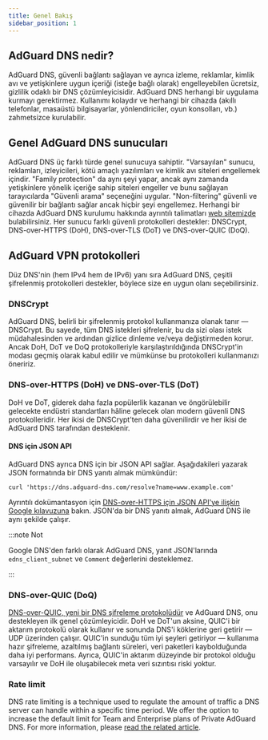 ```yaml
---
title: Genel Bakış
sidebar_position: 1
---
```


## AdGuard DNS nedir?

AdGuard DNS, güvenli bağlantı sağlayan ve ayrıca izleme, reklamlar, kimlik avı ve yetişkinlere uygun içeriği (isteğe bağlı olarak) engelleyebilen ücretsiz, gizlilik odaklı bir DNS çözümleyicisidir. AdGuard DNS herhangi bir uygulama kurmayı gerektirmez. Kullanımı kolaydır ve herhangi bir cihazda (akıllı telefonlar, masaüstü bilgisayarlar, yönlendiriciler, oyun konsolları, vb.) zahmetsizce kurulabilir.

## Genel AdGuard DNS sunucuları

AdGuard DNS üç farklı türde genel sunucuya sahiptir. "Varsayılan" sunucu, reklamları, izleyicileri, kötü amaçlı yazılımları ve kimlik avı siteleri engellemek içindir. "Family protection" da aynı şeyi yapar, ancak aynı zamanda yetişkinlere yönelik içeriğe sahip siteleri engeller ve bunu sağlayan tarayıcılarda "Güvenli arama" seçeneğini uygular. "Non-filtering" güvenli ve güvenilir bir bağlantı sağlar ancak hiçbir şeyi engellemez. Herhangi bir cihazda AdGuard DNS kurulumu hakkında ayrıntılı talimatları [web sitemizde](https://adguard-dns.io/public-dns.html) bulabilirsiniz. Her sunucu farklı güvenli protokolleri destekler: DNSCrypt, DNS-over-HTTPS (DoH), DNS-over-TLS (DoT) ve DNS-over-QUIC (DoQ).

## AdGuard VPN protokolleri

Düz DNS'nin (hem IPv4 hem de IPv6) yanı sıra AdGuard DNS, çeşitli şifrelenmiş protokolleri destekler, böylece size en uygun olanı seçebilirsiniz.

### DNSCrypt

AdGuard DNS, belirli bir şifrelenmiş protokol kullanmanıza olanak tanır — DNSCrypt. Bu sayede, tüm DNS istekleri şifrelenir, bu da sizi olası istek müdahalesinden ve ardından gizlice dinleme ve/veya değiştirmeden korur. Ancak DoH, DoT ve DoQ protokolleriyle karşılaştırıldığında DNSCrypt'in modası geçmiş olarak kabul edilir ve mümkünse bu protokolleri kullanmanızı öneririz.

### DNS-over-HTTPS (DoH) ve DNS-over-TLS (DoT)

DoH ve DoT, giderek daha fazla popülerlik kazanan ve öngörülebilir gelecekte endüstri standartları hâline gelecek olan modern güvenli DNS protokolleridir. Her ikisi de DNSCrypt'ten daha güvenilirdir ve her ikisi de AdGuard DNS tarafından desteklenir.

#### DNS için JSON API

AdGuard DNS ayrıca DNS için bir JSON API sağlar. Aşağıdakileri yazarak JSON formatında bir DNS yanıtı almak mümkündür:

```text
curl 'https://dns.adguard-dns.com/resolve?name=www.example.com'
```

Ayrıntılı dokümantasyon için [DNS-over-HTTPS için JSON API'ye ilişkin Google kılavuzuna](https://developers.google.com/speed/public-dns/docs/doh/json) bakın. JSON'da bir DNS yanıtı almak, AdGuard DNS ile aynı şekilde çalışır.

:::note Not

Google DNS'den farklı olarak AdGuard DNS, yanıt JSON'larında `edns_client_subnet` ve `Comment` değerlerini desteklemez.

:::

### DNS-over-QUIC (DoQ)

[DNS-over-QUIC, yeni bir DNS şifreleme protokolüdür](https://adguard.com/blog/dns-over-quic.html) ve AdGuard DNS, onu destekleyen ilk genel çözümleyicidir. DoH ve DoT'un aksine, QUIC'i bir aktarım protokolü olarak kullanır ve sonunda DNS'i köklerine geri getirir — UDP üzerinden çalışır. QUIC'in sunduğu tüm iyi şeyleri getiriyor — kullanıma hazır şifreleme, azaltılmış bağlantı süreleri, veri paketleri kaybolduğunda daha iyi performans. Ayrıca, QUIC'in aktarım düzeyinde bir protokol olduğu varsayılır ve DoH ile oluşabilecek meta veri sızıntısı riski yoktur.

### Rate limit

DNS rate limiting is a technique used to regulate the amount of traffic a DNS server can handle within a specific time period. We offer the option to increase the default limit for Team and Enterprise plans of Private AdGuard DNS. For more information, please [read the related article](/private-dns/server-and-settings/rate-limit.md).
